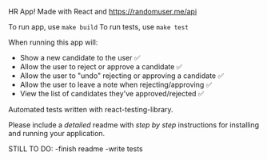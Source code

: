

HR App! Made with React and https://randomuser.me/api 

To run app, use `make build`
To run tests, use `make test`

When running this app will:
- Show a new candidate to the user ✅
- Allow the user to reject or approve a candidate ✅
- Allow the user to "undo" rejecting or approving a candidate ✅
- Allow the user to leave a note when rejecting/approving ✅
- View the list of candidates they've approved/rejected ✅


Automated tests written with react-testing-library.

Please include a *detailed* readme with *step by step* instructions for installing and running your application.

STILL TO DO:
-finish readme
-write tests
